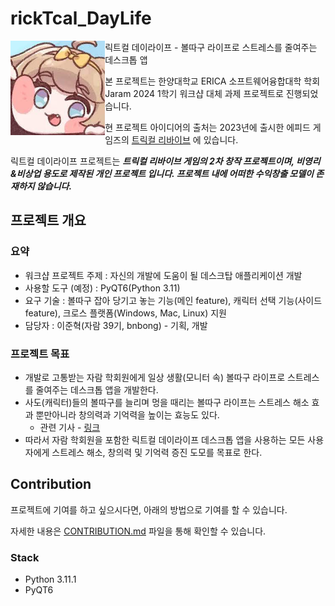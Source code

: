 # rickTcal_DayLife
<p>
  <img align="left" width="30%" src="./images/빠따.jpeg"/>
</p>

릭트컬 데이라이프 - 볼따구 라이프로 스트레스를 줄여주는 데스크톱 앱

본 프로젝트는 한양대학교 ERICA 소프트웨어융합대학 학회 Jaram 2024 1학기 워크샵 대체 과제 프로젝트로 진행되었습니다.

현 프로젝트 아이디어의 출처는 2023년에 출시한 에피드 게임즈의 [트릭컬 리바이브](https://trickcal.com/) 에 있습니다.

릭트컬 데이라이프 프로젝트는 ***트릭컬 리바이브 게임의 2차 창작 프로젝트이며, 비영리&비상업 용도로 제작된 개인 프로젝트 입니다.
프로젝트 내에 어떠한 수익창출 모델이 존재하지 않습니다.***

## 프로젝트 개요

### 요약

 - 워크샵 프로젝트 주제 : 자신의 개발에 도움이 될 데스크탑 애플리케이션 개발
 - 사용할 도구 (예정) : PyQT6(Python 3.11)
 - 요구 기술 : 볼따구 잡아 당기고 놓는 기능(메인 feature), 캐릭터 선택 기능(사이드 feature), 크로스 플랫폼(Windows, Mac, Linux) 지원
 - 담당자 : 이준혁(자람 39기, bnbong) - 기획, 개발

### 프로젝트 목표

 - 개발로 고통받는 자람 학회원에게 일상 생활(모니터 속) 볼따구 라이프로 스트레스를 줄여주는 데스크톱 앱을 개발한다.
 - 사도(캐릭터)들의 볼따구를 늘리며 멍을 때리는 볼따구 라이프는 스트레스 해소 효과 뿐만아니라 창의력과 기억력을 높이는 효능도 있다. 
   - 관련 기사 - [링크](https://m.health.chosun.com/svc/news_view.html?contid=2023031701752)
 - 따라서 자람 학회원을 포함한 릭트컬 데이라이프 데스크톱 앱을 사용하는 모든 사용자에게 스트레스 해소, 창의력 및 기억력 증진 도모를 목표로 한다.

## Contribution

프로젝트에 기여를 하고 싶으시다면, 아래의 방법으로 기여를 할 수 있습니다.

자세한 내용은 [CONTRIBUTION.md](CONTRIBUTING.md) 파일을 통해 확인할 수 있습니다.

### Stack

 - Python 3.11.1
 - PyQT6

